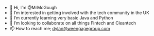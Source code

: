 - 👋 Hi, I’m @MrMcGough
- 👀 I’m interested in getting involved with the tech community in the UK
- 🌱 I’m currently learning very basic Java and Python
- 💞️ I’m looking to collaborate on all things Fintech and Cleantech
- 📫 How to reach me; dylan@weengagegroup.com 

<!---
MrMcGough/MrMcGough is a ✨ special ✨ repository because its `README.md` (this file) appears on your GitHub profile.
You can click the Preview link to take a look at your changes.
--->
